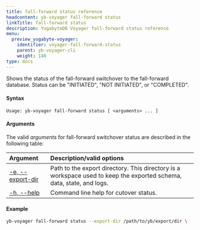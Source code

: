 ```yaml
---
title: fall-forward status reference
headcontent: yb-voyager fall-forward status
linkTitle: fall-forward status
description: YugabyteDB Voyager fall-forward status reference
menu:
  preview_yugabyte-voyager:
    identifier: voyager-fall-forward-status
    parent: yb-voyager-cli
    weight: 140
type: docs
---
```


Shows the status of the fall-forward switchover to the fall-forward database. Status can be "INITIATED", "NOT INITIATED", or "COMPLETED".

#### Syntax

```text
Usage: yb-voyager fall-forward status [ <arguments> ... ]
```

#### Arguments

The valid *arguments* for fall-forward switchover status are described in the following table:

| Argument | Description/valid options |
| :------- | :------------------------ |
| [-e, --export-dir](#export-dir) <path> | Path to the export directory. This directory is a workspace used to keep the exported schema, data, state, and logs.|
| [-h, --help](#command-line-help) | Command line help for cutover status. |

#### Example

```sh
yb-voyager fall-forward status --export-dir /path/to/yb/export/dir \
```
